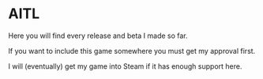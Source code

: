 # AITL
Here you will find every release and beta I made so far.

If you want to include this game somewhere you must get my approval first.

I will (eventually) get my game into Steam if it has enough support here. 
